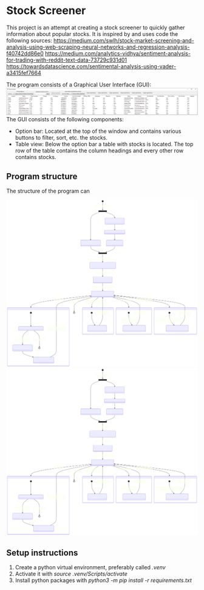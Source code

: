 # Stock Screener
This project is an attempt at creating a stock screener to quickly gather information about popular stocks. It is inspired by and uses code the following sources:
https://medium.com/swlh/stock-market-screening-and-analysis-using-web-scraping-neural-networks-and-regression-analysis-f40742dd86e0
https://medium.com/analytics-vidhya/sentiment-analysis-for-trading-with-reddit-text-data-73729c931d01
https://towardsdatascience.com/sentimental-analysis-using-vader-a3415fef7664

The program consists of a Graphical User Interface (GUI):
![GUI](Doc/GUI_Image.png "GUI")
The GUI consists of the following components:
- Option bar: Located at the top of the window and contains various buttons to filter, sort, etc. the stocks.
- Table view: Below the option bar a table with stocks is located. The top row of the table contains the column headings and every other row contains stocks.

## Program structure
The structure of the program can

![GUI](Doc\OverviewFlow.svg "GUI")
<img src="Doc\OverviewFlow.svg">

## Setup instructions
1. Create a python virtual environment, preferably called *.venv*
2. Activate it with *source .venv/Scripts/activate*
3. Install python packages with *python3 -m pip install -r requirements.txt*
